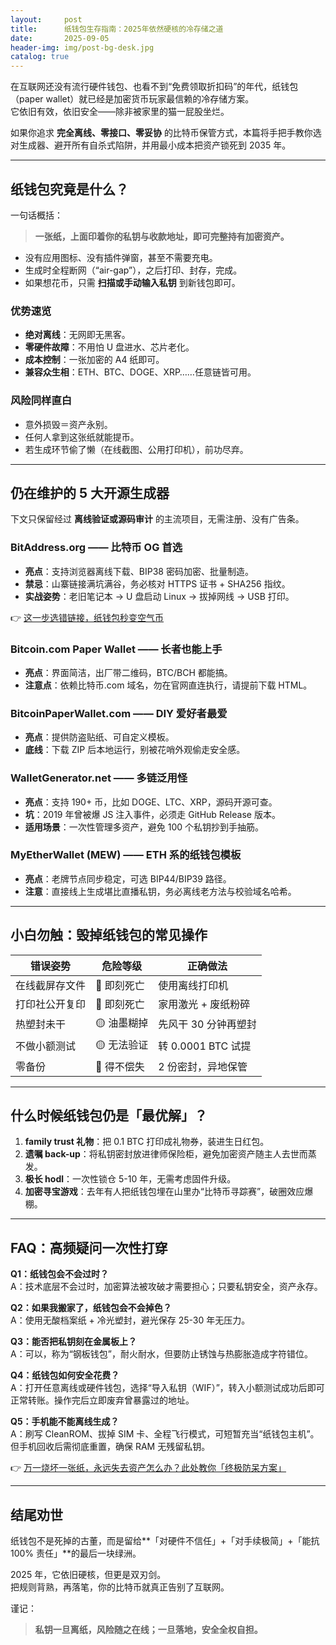```yaml
---
layout:     post
title:      纸钱包生存指南：2025年依然硬核的冷存储之道
date:       2025-09-05
header-img: img/post-bg-desk.jpg
catalog: true
---
```


在互联网还没有流行硬件钱包、也看不到“免费领取折扣码”的年代，纸钱包（paper wallet）就已经是加密货币玩家最信赖的冷存储方案。  
它依旧有效，依旧安全——除非被家里的猫一屁股坐烂。  

如果你追求 **完全离线、零接口、零妥协** 的比特币保管方式，本篇将手把手教你选对生成器、避开所有自杀式陷阱，并用最小成本把资产锁死到 2035 年。

---

## 纸钱包究竟是什么？

一句话概括：  
> **一张纸，上面印着你的私钥与收款地址，即可完整持有加密资产。**

- 没有应用图标、没有插件弹窗，甚至不需要充电。  
- 生成时全程断网（“air-gap”），之后打印、封存，完成。  
- 如果想花币，只需 **扫描或手动输入私钥** 到新钱包即可。

### 优势速览

- **绝对离线**：无网即无黑客。  
- **零硬件故障**：不用怕 U 盘进水、芯片老化。  
- **成本控制**：一张加密的 A4 纸即可。  
- **兼容众生相**：ETH、BTC、DOGE、XRP……任意链皆可用。

### 风险同样直白

- 意外损毁＝资产永别。  
- 任何人拿到这张纸就能提币。  
- 若生成环节偷了懒（在线截图、公用打印机），前功尽弃。  

---

## 仍在维护的 5 大开源生成器

下文只保留经过 **离线验证或源码审计** 的主流项目，无需注册、没有广告条。

### BitAddress.org —— 比特币 OG 首选

- **亮点**：支持浏览器离线下载、BIP38 密码加密、批量制造。  
- **禁忌**：山寨链接满坑满谷，务必核对 HTTPS 证书 + SHA256 指纹。  
- **实战姿势**：老旧笔记本 → U 盘启动 Linux → 拔掉网线 → USB 打印。

👉 [这一步选错链接，纸钱包秒变空气币](https://okxdog.com/)

### Bitcoin.com Paper Wallet —— 长者也能上手

- **亮点**：界面简洁，出厂带二维码，BTC/BCH 都能搞。  
- **注意点**：依赖比特币.com 域名，勿在官网直连执行，请提前下载 HTML。  

### BitcoinPaperWallet.com —— DIY 爱好者最爱

- **亮点**：提供防盗贴纸、可自定义模板。  
- **底线**：下载 ZIP 后本地运行，别被花哨外观偷走安全感。  

### WalletGenerator.net —— 多链泛用怪

- **亮点**：支持 190+ 币，比如 DOGE、LTC、XRP，源码开源可查。  
- **坑**：2019 年曾被爆 JS 注入事件，必须走 GitHub Release 版本。  
- **适用场景**：一次性管理多资产，避免 100 个私钥抄到手抽筋。  

### MyEtherWallet (MEW) —— ETH 系的纸钱包模板

- **亮点**：老牌节点同步稳定，可选 BIP44/BIP39 路径。  
- **注意**：直接线上生成堪比直播私钥，务必离线老方法与校验域名哈希。

---

## 小白勿触：毁掉纸钱包的常见操作

| 错误姿势 | 危险等级 | 正确做法 |
|---|---|---|
| 在线截屏存文件 | 🔴 即刻死亡 | 使用离线打印机 |
| 打印社公开复印 | 🔴 即刻死亡 | 家用激光 + 废纸粉碎 |
| 热塑封未干 | 🟡 油墨糊掉 | 先风干 30 分钟再塑封 |
| 不做小额测试 | 🟡 无法验证 | 转 0.0001 BTC 试提 |
| 零备份 | 🔴 得不偿失 | 2 份密封，异地保管 |

---

## 什么时候纸钱包仍是「最优解」？

1. **family trust 礼物**：把 0.1 BTC 打印成礼物券，装进生日红包。  
2. **遗嘱 back-up**：将私钥密封放进律师保险柜，避免加密资产随主人去世而蒸发。  
3. **极长 hodl**：一次性锁仓 5-10 年，无需考虑固件升级。  
4. **加密寻宝游戏**：去年有人把纸钱包埋在山里办“比特币寻踪赛”，破圈效应爆棚。

---

## FAQ：高频疑问一次性打穿

**Q1：纸钱包会不会过时？**  
A：技术底层不会过时，加密算法被攻破才需要担心；只要私钥安全，资产永存。  

**Q2：如果我搬家了，纸钱包会不会掉色？**  
A：使用无酸档案纸 + 冷光塑封，避光保存 25-30 年无压力。  

**Q3：能否把私钥刻在金属板上？**  
A：可以，称为“钢板钱包”，耐火耐水，但要防止锈蚀与热膨胀造成字符错位。  

**Q4：纸钱包如何安全花费？**  
A：打开任意离线或硬件钱包，选择“导入私钥（WIF）”，转入小额测试成功后即可正常转账。操作完后立即废弃曾暴露过的地址。  

**Q5：手机能不能离线生成？**  
A：刷写 CleanROM、拔掉 SIM 卡、全程飞行模式，可短暂充当“纸钱包主机”。但手机回收后需彻底重置，确保 RAM 无残留私钥。  

👉 [万一烧坏一张纸，永远失去资产怎么办？此处教你「终极防呆方案」](https://okxdog.com/)

---

## 结尾劝世

纸钱包不是死掉的古董，而是留给**「对硬件不信任」+「对手续极简」+「能抗 100% 责任」**的最后一块绿洲。  

2025 年，它依旧硬核，但更是双刃剑。  
把规则背熟，再落笔，你的比特币就真正告别了互联网。  

谨记：  
> **私钥一旦离纸，风险随之在线；一旦落地，安全全权自担。**